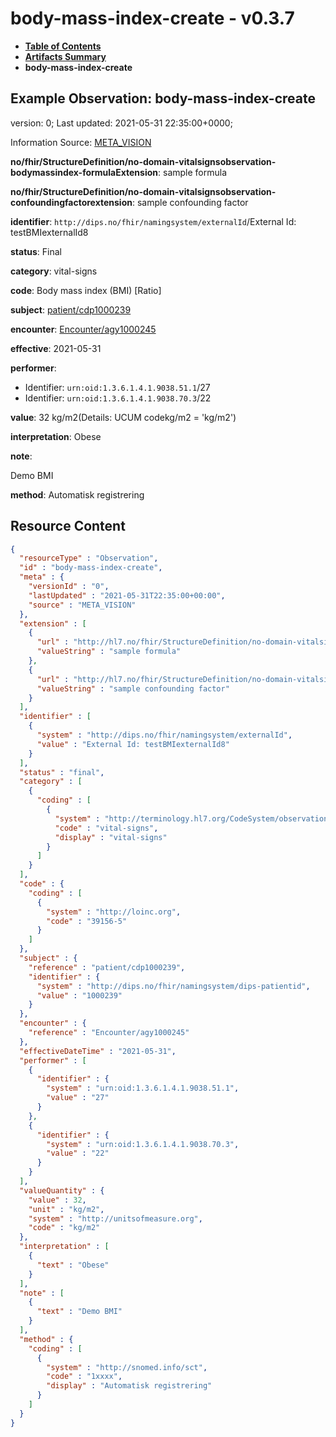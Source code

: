 # body-mass-index-create - v0.3.7

* [**Table of Contents**](toc.md)
* [**Artifacts Summary**](artifacts.md)
* **body-mass-index-create**

## Example Observation: body-mass-index-create

version: 0; Last updated: 2021-05-31 22:35:00+0000; 

Information Source: [META_VISION](https://simplifier.net/resolve?scope=hl7.fhir.no.basis@2.2.2&canonical=http://fhir.org/packages/hl7.fhir.no.basis/META_VISION)

**no/fhir/StructureDefinition/no-domain-vitalsignsobservation-bodymassindex-formulaExtension**: sample formula

**no/fhir/StructureDefinition/no-domain-vitalsignsobservation-confoundingfactorextension**: sample confounding factor

**identifier**: `http://dips.no/fhir/namingsystem/externalId`/External Id: testBMIexternalId8

**status**: Final

**category**: vital-signs

**code**: Body mass index (BMI) [Ratio]

**subject**: [patient/cdp1000239](https://simplifier.net/resolve?scope=hl7.fhir.no.basis@2.2.2&canonical=http://fhir.org/packages/hl7.fhir.no.basis/patient/cdp1000239)

**encounter**: [Encounter/agy1000245](https://simplifier.net/resolve?scope=hl7.fhir.no.basis@2.2.2&canonical=http://fhir.org/packages/hl7.fhir.no.basis/Encounter/agy1000245)

**effective**: 2021-05-31

**performer**: 

* Identifier: `urn:oid:1.3.6.1.4.1.9038.51.1`/27
* Identifier: `urn:oid:1.3.6.1.4.1.9038.70.3`/22

**value**: 32 kg/m2(Details: UCUM codekg/m2 = 'kg/m2')

**interpretation**: Obese

**note**: 

> 

Demo BMI


**method**: Automatisk registrering



## Resource Content

```json
{
  "resourceType" : "Observation",
  "id" : "body-mass-index-create",
  "meta" : {
    "versionId" : "0",
    "lastUpdated" : "2021-05-31T22:35:00+00:00",
    "source" : "META_VISION"
  },
  "extension" : [
    {
      "url" : "http://hl7.no/fhir/StructureDefinition/no-domain-vitalsignsobservation-bodymassindex-formulaExtension",
      "valueString" : "sample formula"
    },
    {
      "url" : "http://hl7.no/fhir/StructureDefinition/no-domain-vitalsignsobservation-confoundingfactorextension",
      "valueString" : "sample confounding factor"
    }
  ],
  "identifier" : [
    {
      "system" : "http://dips.no/fhir/namingsystem/externalId",
      "value" : "External Id: testBMIexternalId8"
    }
  ],
  "status" : "final",
  "category" : [
    {
      "coding" : [
        {
          "system" : "http://terminology.hl7.org/CodeSystem/observation-category",
          "code" : "vital-signs",
          "display" : "vital-signs"
        }
      ]
    }
  ],
  "code" : {
    "coding" : [
      {
        "system" : "http://loinc.org",
        "code" : "39156-5"
      }
    ]
  },
  "subject" : {
    "reference" : "patient/cdp1000239",
    "identifier" : {
      "system" : "http://dips.no/fhir/namingsystem/dips-patientid",
      "value" : "1000239"
    }
  },
  "encounter" : {
    "reference" : "Encounter/agy1000245"
  },
  "effectiveDateTime" : "2021-05-31",
  "performer" : [
    {
      "identifier" : {
        "system" : "urn:oid:1.3.6.1.4.1.9038.51.1",
        "value" : "27"
      }
    },
    {
      "identifier" : {
        "system" : "urn:oid:1.3.6.1.4.1.9038.70.3",
        "value" : "22"
      }
    }
  ],
  "valueQuantity" : {
    "value" : 32,
    "unit" : "kg/m2",
    "system" : "http://unitsofmeasure.org",
    "code" : "kg/m2"
  },
  "interpretation" : [
    {
      "text" : "Obese"
    }
  ],
  "note" : [
    {
      "text" : "Demo BMI"
    }
  ],
  "method" : {
    "coding" : [
      {
        "system" : "http://snomed.info/sct",
        "code" : "1xxxx",
        "display" : "Automatisk registrering"
      }
    ]
  }
}

```
